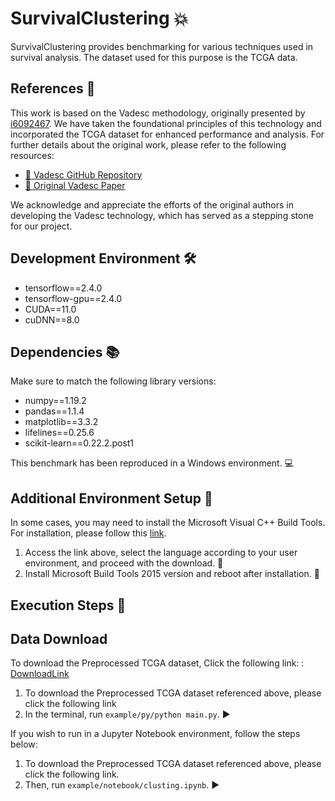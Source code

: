 # SurvivalClustering :boom:

SurvivalClustering provides benchmarking for various techniques used in survival analysis. 
The dataset used for this purpose is the TCGA data. 

## References 🔗

This work is based on the Vadesc methodology, originally presented by [i6092467](https://github.com/i6092467). 
We have taken the foundational principles of this technology and incorporated the TCGA dataset for enhanced performance and analysis. For further details about the original work, please refer to the following resources:

- [🔎 Vadesc GitHub Repository](https://github.com/i6092467/vadesc)
- [📄 Original Vadesc Paper](https://openreview.net/forum?id=RQ428ZptQfU)

We acknowledge and appreciate the efforts of the original authors in developing the Vadesc technology, which has served as a stepping stone for our project.

## Development Environment :hammer_and_wrench:

- tensorflow==2.4.0 
- tensorflow-gpu==2.4.0
- CUDA==11.0
- cuDNN==8.0

## Dependencies :books:
Make sure to match the following library versions:

- numpy==1.19.2
- pandas==1.1.4
- matplotlib==3.3.2
- lifelines==0.25.6
- scikit-learn==0.22.2.post1

This benchmark has been reproduced in a Windows environment. :computer:

## Additional Environment Setup :wrench:

In some cases, you may need to install the Microsoft Visual C++ Build Tools. For installation, please follow this [link](https://www.microsoft.com/en-US/download/details.aspx?id=48159).

1. Access the link above, select the language according to your user environment, and proceed with the download. :link: 
2. Install Microsoft Build Tools 2015 version and reboot after installation. :wrench:  

## Execution Steps :running:

## Data Download
To download the Preprocessed TCGA dataset, Click the following link: :  [DownloadLink](https://www.dropbox.com/scl/fo/s1iqh2cfvx2k7doz4idxw/AET5vQEuxY2BpRRg1R2JfqY?rlkey=zupbvyl19ii50q3tvnjwvw69d&dl=0)

1. To download the Preprocessed TCGA dataset referenced above, please click the following link
2. In the terminal, run `example/py/python main.py`. :arrow_forward:

If you wish to run in a Jupyter Notebook environment, follow the steps below:

1. To download the Preprocessed TCGA dataset referenced above, please click the following link.
2. Then, run `example/notebook/clusting.ipynb`. :arrow_forward:

